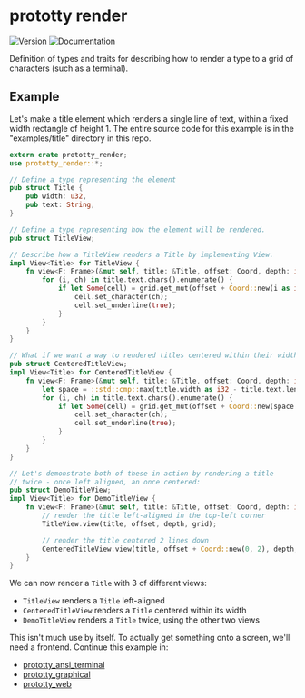 # prototty render

[![Version](https://img.shields.io/crates/v/prototty_render.svg)](https://crates.io/crates/prototty_render)
[![Documentation](https://docs.rs/prototty_render/badge.svg)](https://docs.rs/prototty_render)

Definition of types and traits for describing how to render a type to a grid of
characters (such as a terminal).

## Example

Let's make a title element which renders a single line of text, within
a fixed width rectangle of height 1. The entire source code for this
example is in the "examples/title" directory in this repo.

```rust
extern crate prototty_render;
use prototty_render::*;

// Define a type representing the element
pub struct Title {
    pub width: u32,
    pub text: String,
}

// Define a type representing how the element will be rendered.
pub struct TitleView;

// Describe how a TitleView renders a Title by implementing View.
impl View<Title> for TitleView {
    fn view<F: Frame>(&mut self, title: &Title, offset: Coord, depth: i32, grid: &mut G) {
        for (i, ch) in title.text.chars().enumerate() {
            if let Some(cell) = grid.get_mut(offset + Coord::new(i as i32, 0), depth) {
                cell.set_character(ch);
                cell.set_underline(true);
            }
        }
    }
}

// What if we want a way to rendered titles centered within their width?
pub struct CenteredTitleView;
impl View<Title> for CenteredTitleView {
    fn view<F: Frame>(&mut self, title: &Title, offset: Coord, depth: i32, grid: &mut G) {
        let space = ::std::cmp::max(title.width as i32 - title.text.len() as i32, 0) / 2;
        for (i, ch) in title.text.chars().enumerate() {
            if let Some(cell) = grid.get_mut(offset + Coord::new(space + i as i32, 0), depth) {
                cell.set_character(ch);
                cell.set_underline(true);
            }
        }
    }
}

// Let's demonstrate both of these in action by rendering a title
// twice - once left aligned, an once centered:
pub struct DemoTitleView;
impl View<Title> for DemoTitleView {
    fn view<F: Frame>(&mut self, title: &Title, offset: Coord, depth: i32, grid: &mut G) {
        // render the title left-aligned in the top-left corner
        TitleView.view(title, offset, depth, grid);

        // render the title centered 2 lines down
        CenteredTitleView.view(title, offset + Coord::new(0, 2), depth, grid);
    }
}

```

We can now render a `Title` with 3 of different views:
 - `TitleView` renders a `Title` left-aligned
 - `CenteredTitleView` renders a `Title` centered within its width
 - `DemoTitleView` renders a `Title` twice, using the other two views

This isn't much use by itself. To actually get something onto a screen, we'll
need a frontend. Continue this example in:
- [prototty\_ansi\_terminal](https://github.com/stevebob/prototty/tree/master/ansi-terminal)
- [prototty\_graphical](https://github.com/stevebob/prototty/tree/master/graphical)
- [prototty\_web](https://github.com/stevebob/prototty/tree/master/web)
